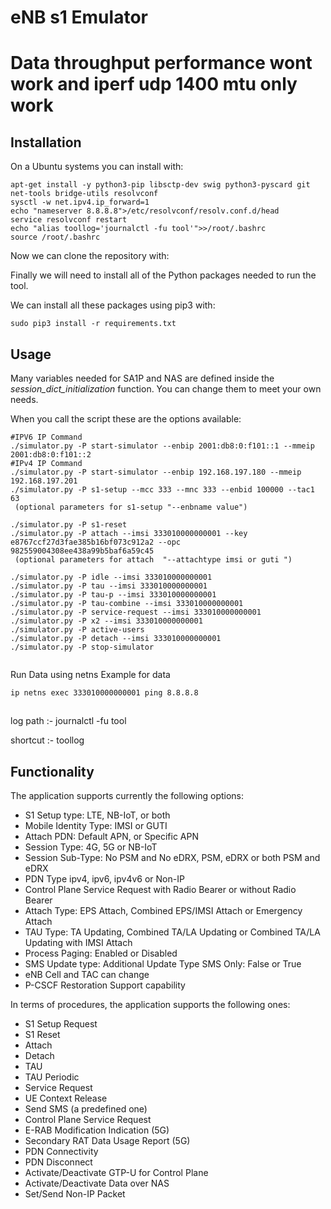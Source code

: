 # eNB s1 Emulator
# Data throughput performance wont work and iperf udp 1400 mtu  only work 
## Installation

On a Ubuntu systems you can install with:
```
apt-get install -y python3-pip libsctp-dev swig python3-pyscard git net-tools bridge-utils resolvconf
sysctl -w net.ipv4.ip_forward=1
echo "nameserver 8.8.8.8">/etc/resolvconf/resolv.conf.d/head
service resolvconf restart
echo "alias toollog='journalctl -fu tool'">>/root/.bashrc
source /root/.bashrc
```

Now we can clone the repository with:



Finally we will need to install all of the Python packages needed to run the tool.

We can install all these packages using pip3 with:

```
sudo pip3 install -r requirements.txt
```

## Usage

Many variables needed for SA1P and NAS are defined inside the *session_dict_initialization* function.
You can change them to meet your own needs.

When you call the script these are the options available:

```
#IPV6 IP Command
./simulator.py -P start-simulator --enbip 2001:db8:0:f101::1 --mmeip 2001:db8:0:f101::2    
#IPv4 IP Command
./simulator.py -P start-simulator --enbip 192.168.197.180 --mmeip 192.168.197.201
./simulator.py -P s1-setup --mcc 333 --mnc 333 --enbid 100000 --tac1 63 
 (optional parameters for s1-setup "--enbname value")
 
./simulator.py -P s1-reset
./simulator.py -P attach --imsi 333010000000001 --key e8767ccf27d3fae385b16bf073c912a2 --opc 982559004308ee438a99b5baf6a59c45
 (optional parameters for attach  "--attachtype imsi or guti ")
 
./simulator.py -P idle --imsi 333010000000001
./simulator.py -P tau --imsi 333010000000001
./simulator.py -P tau-p --imsi 333010000000001
./simulator.py -P tau-combine --imsi 333010000000001
./simulator.py -P service-request --imsi 333010000000001
./simulator.py -P x2 --imsi 333010000000001
./simulator.py -P active-users
./simulator.py -P detach --imsi 333010000000001
./simulator.py -P stop-simulator
  
  ```

Run Data using netns Example for data 
```
ip netns exec 333010000000001 ping 8.8.8.8
```

##
log path :- journalctl -fu tool

shortcut :- toollog

## Functionality

The application supports currently the following options:

- S1 Setup type: LTE, NB-IoT, or both
- Mobile Identity Type: IMSI or GUTI
- Attach PDN: Default APN, or Specific APN
- Session Type: 4G, 5G or NB-IoT
- Session Sub-Type: No PSM and No eDRX, PSM, eDRX or both PSM and eDRX
- PDN Type ipv4, ipv6, ipv4v6 or Non-IP
- Control Plane Service Request with Radio Bearer or without Radio Bearer
- Attach Type: EPS Attach, Combined EPS/IMSI Attach or Emergency Attach
- TAU Type: TA Updating, Combined TA/LA Updating or Combined TA/LA Updating with IMSI Attach
- Process Paging: Enabled or Disabled
- SMS Update type: Additional Update Type SMS Only: False or True
- eNB Cell and TAC can change
- P-CSCF Restoration Support capability

In terms of procedures, the application supports the following ones:

- S1 Setup Request
- S1 Reset
- Attach
- Detach
- TAU
- TAU Periodic
- Service Request
- UE Context Release
- Send SMS (a predefined one)
- Control Plane Service Request
- E-RAB Modification Indication (5G)
- Secondary RAT Data Usage Report (5G)
- PDN Connectivity
- PDN Disconnect
- Activate/Deactivate GTP-U for Control Plane
- Activate/Deactivate Data over NAS
- Set/Send Non-IP Packet
 


